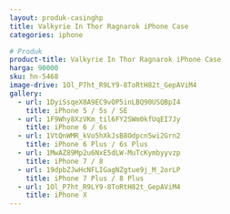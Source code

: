 ```yaml
---
layout: produk-casinghp
title: Valkyrie In Thor Ragnarok iPhone Case
categories: iphone

# Produk
product-title: Valkyrie In Thor Ragnarok iPhone Case
harga: 90000
sku: hn-5468
image-drive: 1Ol_P7ht_R9LY9-8ToRtH82t_GepAViM4
gallery:
  - url: 1DyiSsqeX8A9EC9vOP5inLBQ90USQBpI4
    title: iPhone 5 / 5s / SE
  - url: 1F9Why8XzVKm_til6FY2SWm0kfUqEI7Jy
    title: iPhone 6 / 6s
  - url: 1VtQnWMR_kVo5hXkJsB8Odpcn5wi2Grn2
    title: iPhone 6 Plus / 6s Plus
  - url: 1MwAZ89Mp2u6NxE5dLW-MuTcKymbyyvzp
    title: iPhone 7 / 8
  - url: 19dpbZJwHcNFLIGagNZgtue9j_M_2orLP
    title: iPhone 7 Plus / 8 Plus
  - url: 1Ol_P7ht_R9LY9-8ToRtH82t_GepAViM4
    title: iPhone X
---
```

